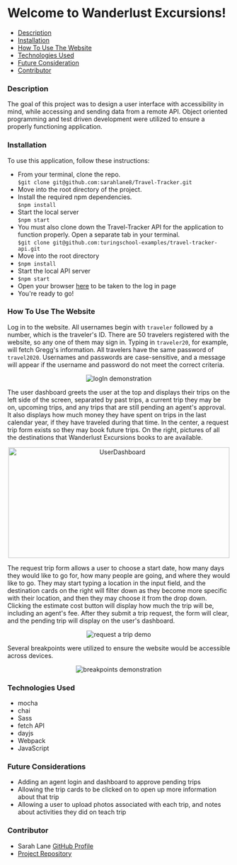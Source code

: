 # Welcome to Wanderlust Excursions!

- [Description](#description)
- [Installation](#installation)
- [How To Use The Website](#how_to_use_the_website)
- [Technologies Used](#technologies_used)
- [Future Consideration](#future_considerations)
- [Contributor](#contributor)

### Description
The goal of this project was to design a user interface with accessibility in mind, while accessing and sending data from a remote API.  Object oriented programming and test driven development were utilized to ensure a properly functioning application.

### Installation
To use this application, follow these instructions:
* From your terminal, clone the repo.  
`$git clone git@github.com:sarahlane8/Travel-Tracker.git`  
* Move into the root directory of the project.  
* Install the required npm dependencies.  
`$npm install`
* Start the local server  
`$npm start`
* You must also clone down the Travel-Tracker API for the application to function properly. Open a separate tab in your terminal.  
`$git clone git@github.com:turingschool-examples/travel-tracker-api.git`
* Move into the root directory
* `$npm install`
* Start the local API server
* `$npm start`
* Open your browser [here](http://localhost:8080/) to be taken to the log in page
* You're ready to go!

### How To Use The Website

Log in to the website. All usernames begin with `traveler` followed by a number, which is the traveler's ID.  There are 50 travelers registered with the website, so any one of them may sign in.  Typing in `traveler20`, for example, will fetch Gregg's information.  All travelers have the same password of `travel2020`.  Usernames and passwords are case-sensitive, and a message will appear if the username and password do not meet the correct criteria.

<p align="center">
  <img src="https://media.giphy.com/media/3fqVJ73tvp2ErwrKXz/giphy.gif" alt="logIn demonstration"/>
</p>


The user dashboard greets the user at the top and displays their trips on the left side of the screen, separated by past trips, a current trip they may be on, upcoming trips, and any trips that are still pending an agent's approval.  It also displays how much money they have spent on trips in the last calendar year, if they have traveled during that time.  In the center, a request trip form exists so they may book future trips.  On the right, pictures of all the destinations that Wanderlust Excursions books to are available.

<p align="center">
<img height=250px; width = 500px; alt="UserDashboard" src="https://user-images.githubusercontent.com/70901622/116112002-640e2d80-a674-11eb-8bbb-89d6d3b9549d.png">
</p>

The request trip form allows a user to choose a start date, how many days they would like to go for, how many people are going, and where they would like to go.  They may start typing a location in the input field, and the destination cards on the right will filter down as they become more specific with their location, and then they may choose it from the drop down.  Clicking the estimate cost button will display how much the trip will be, including an agent's fee.
After they submit a trip request, the form will clear, and the pending trip will display on the user's dashboard.

<p align="center">
  <img src="https://media.giphy.com/media/VvTOx6yH5Yl6Mu1SqU/giphy.gif" alt="request a trip demo"/>
</p>


Several breakpoints were utilized to ensure the website would be accessible across devices.


<p align="center">
  <img src="https://media.giphy.com/media/yzeANV4boStFPKNild/giphy.gif" alt="breakpoints demonstration" />
</p>

### Technologies Used
* mocha
* chai
* Sass
* fetch API
* dayjs
* Webpack
* JavaScript

### Future Considerations
* Adding an agent login and dashboard to approve pending trips
* Allowing the trip cards to be clicked on to open up more information about that trip
* Allowing a user to upload photos associated with each trip, and notes about activities they did on teach trip

### Contributor
* Sarah Lane [GitHub Profile](https://github.com/sarahlane8)
* [Project Repository](https://github.com/sarahlane8/Travel-Tracker)
